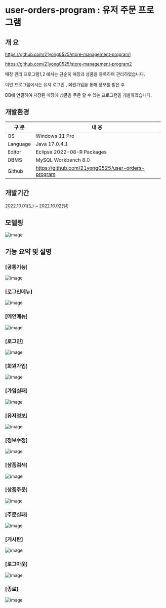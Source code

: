 # user-orders-program : 유저 주문 프로그램

## 개 요

https://github.com/21yong0525/store-management-program1 

https://github.com/21yong0525/store-management-program2

매장 관리 프로그램1,2 에서는 단순히 매장과 상품을 등록하여 관리하였습니다.

이번 프로그램에서는 유저 로그인 , 회원가입을 통해 정보를 받은 후

DB에 연결하여 저장된 매장에 상품을 주문 할 수 있는 프로그램을 개발하였습니다.

## 개발환경

| 구 분 | 내 용 |
| --- | --- |
| OS | Windows 11 Pro |
| Language | Java 17.0.4.1 |
| Editor | Eclipse 2022-08-R Packages |
| DBMS | MySQL Workbench 8.0 |
| Github | https://github.com/21yong0525/user-orders-program |

## 개발기간

2022.10.01(토) ~ 2022.10.02(일)

## 모델링
![image](https://user-images.githubusercontent.com/115531869/196035718-fa8cf57e-fd49-4f19-9b1c-3d71cc936dd8.png)


## 기능 요약 및 설명

### [공통기능]
![image](https://user-images.githubusercontent.com/115531869/196035737-6206e45d-3304-4537-8f86-63edcf184883.png)



### [로그인메뉴]
![image](https://user-images.githubusercontent.com/115531869/196035756-92fdb504-2168-4aa6-92ff-e09f4eb194fe.png)

### [메인메뉴]
![image](https://user-images.githubusercontent.com/115531869/196035783-9e7ee5f8-3b70-4816-a710-c6e0cfb057e8.png)

### [로그인]
![image](https://user-images.githubusercontent.com/115531869/196035977-2b3f7925-b205-46ca-970d-2db8cc4712bc.png)

### [회원가입]
![image](https://user-images.githubusercontent.com/115531869/196035789-eaff5c43-05a4-41d4-a716-eab6c7b49c04.png)

### [가입실패]
![image](https://user-images.githubusercontent.com/115531869/196035803-2f52c138-b1a3-489f-bfb7-fe1b20eab1bd.png)

### [유저정보]
![image](https://user-images.githubusercontent.com/115531869/196036355-847ca937-e9f9-4071-a1dd-a1de7a922ca1.png)

### [정보수정]
![image](https://user-images.githubusercontent.com/115531869/196035829-9639edf1-46d4-4b98-9ea0-8dede74ec4e6.png)

### [상품검색]
![image](https://user-images.githubusercontent.com/115531869/196035845-8160b785-9239-4059-baf9-b263576be059.png)

### [상품주문]
![image](https://user-images.githubusercontent.com/115531869/196036467-b20619d8-de98-4615-abc8-26de3283ffe4.png)

### [주문실패]
![image](https://user-images.githubusercontent.com/115531869/196035883-c06ee650-3854-4752-9f8b-36e86fa258cf.png)

### [게시판]
![image](https://user-images.githubusercontent.com/115531869/196035905-7f79536a-f57b-478b-8382-d94bf774164e.png)

### [로그아웃]
![image](https://user-images.githubusercontent.com/115531869/196035927-2868eca6-4bcf-4f79-91c8-3ddef4174617.png)

### [종료]
![image](https://user-images.githubusercontent.com/115531869/196035946-78ab64e6-dfa9-4692-90f7-3567ee95cd7c.png)

